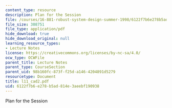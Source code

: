 ```yaml
---
content_type: resource
description: Plan for the Session
file: /courses/16-881-robust-system-design-summer-1998/6122f7b6e278b5ad814e3aeebf190938_l11_cad2.pdf
file_size: 308751
file_type: application/pdf
hide_download: true
hide_download_original: null
learning_resource_types:
- Lecture Notes
license: https://creativecommons.org/licenses/by-nc-sa/4.0/
ocw_type: OCWFile
parent_title: Lecture Notes
parent_type: CourseSection
parent_uid: 98b160fc-873f-f25d-a146-4204891d5279
resourcetype: Document
title: l11_cad2.pdf
uid: 6122f7b6-e278-b5ad-814e-3aeebf190938
---
```

Plan for the Session
